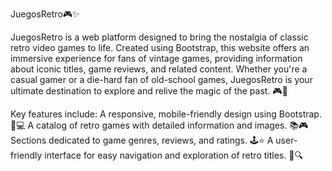 JuegosRetro🎮✨

JuegosRetro is a web platform designed to bring the nostalgia of classic retro video games to life. Created using Bootstrap, this website offers an immersive experience for fans of vintage games, providing information about iconic titles, game reviews, and related content. Whether you're a casual gamer or a die-hard fan of old-school games, JuegosRetro is your ultimate destination to explore and relive the magic of the past. 🎮💾

Key features include:
A responsive, mobile-friendly design using Bootstrap. 📱💻
A catalog of retro games with detailed information and images. 📚🎮
Sections dedicated to game genres, reviews, and ratings. 🕹️⭐
A user-friendly interface for easy navigation and exploration of retro titles. 🌟🔍
